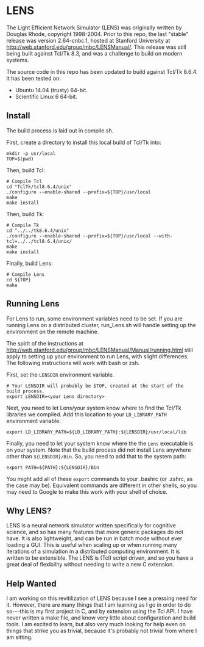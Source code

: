 # LENS
The Light Efficient Network Simulator (LENS) was originally written by Douglas Rhode, copyright 1998-2004. Prior to this repo, the last "stable" release was version 2.64-cnbc.1, hosted at Stanford University at http://web.stanford.edu/group/mbc/LENSManual/. This release was still being built against Tcl/Tk 8.3, and was a challenge to build on modern systems.

The source code in this repo has been updated to build against Tcl/Tk 8.6.4. It has been tested on:
- Ubuntu 14.04 (trusty) 64-bit.
- Scientific Linux 6 64-bit.

## Install
The build process is laid out in compile.sh.

First, create a directory to install this local build of Tcl/Tk into:
```{bash}
mkdir -p usr/local
TOP=$(pwd)
```

Then, build Tcl:
```{bash}
# Compile Tcl
cd "TclTk/tcl8.6.4/unix"
./configure --enable-shared --prefix=${TOP}/usr/local
make
make install
```
Then, build Tk:
```{bash}
# Compile Tk
cd "../../tk8.6.4/unix"
./configure --enable-shared --prefix=${TOP}/usr/local --with-tcl=../../tcl8.6.4/unix/
make
make install
```

Finally, build Lens:
```{bash}
# Compile Lens
cd ${TOP}
make
```

## Running Lens
For Lens to run, some environment variables need to be set. If you are running Lens on a distributed cluster, run_Lens.sh will handle setting up the environment on the remote machine.

The spirit of the instructions at http://web.stanford.edu/group/mbc/LENSManual/Manual/running.html still apply to setting up your environment to run Lens, with slight differences. The following instructions will work with bash or zsh.

First, set the `LENSDIR` environment variable.
```{bash}
# Your LENSDIR will probably be $TOP, created at the start of the build process.
export LENSDIR=<your Lens directory>
```

Next, you need to let Lens/your system know where to find the Tcl/Tk libraries we compiled. Add this location to your `LD_LIBRARY_PATH` environment variable.
```{bash}
export LD_LIBRARY_PATH=${LD_LIBRARY_PATH}:${LENSDIR}/usr/local/lib
```

Finally, you need to let your system know where the the `Lens` executable is on your system. Note that the build process did not install Lens anywhere other than `${LENSDIR}/Bin`. So, you need to add that to the system path:
```{bash}
export PATH=${PATH}:${LENSDIR}/Bin
```

You might add all of these `export` commands to your .bashrc (or .zshrc, as the case may be). Equivalent commands are different in other shells, so you may need to Google to make this work with your shell of choice.

## Why LENS?
LENS is a neural network simulator written specifically for cognitive science, and so has many features that more generic packages do not have. It is also lightweight, and can be run in batch mode without ever loading a GUI. This is useful when scaling up or when running many iterations of a simulation in a distributed computing environment. It is written to be extensible. The LENS is (Tcl) script driven, and so you have a great deal of flexibility without needing to write a new C extension.


## Help Wanted
I am working on this revitilization of LENS because I see a pressing need for it. However, there are many things that I am learning as I go in order to do so---this is my first project in C, and by extension using the Tcl API. I have never written a make file, and know very little about configuration and build tools. I am excited to learn, but also very much looking for help even on things that strike you as trivial, because it's probably not trivial from where I am sitting.
